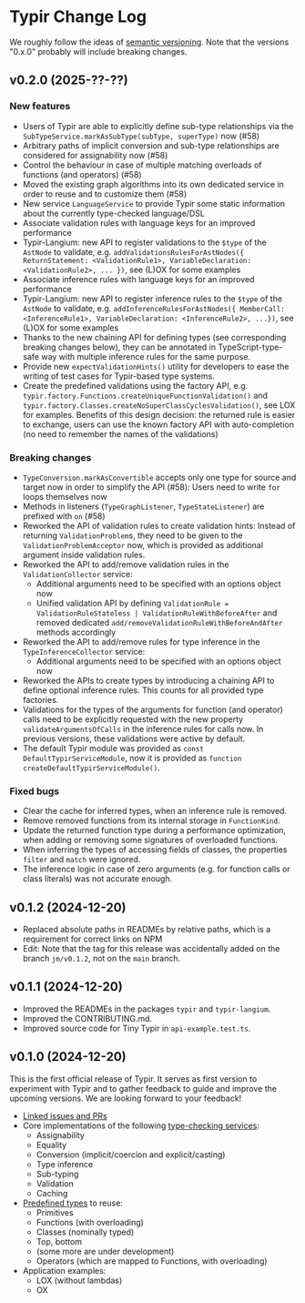 # Typir Change Log

We roughly follow the ideas of [semantic versioning](https://semver.org/).
Note that the versions "0.x.0" probably will include breaking changes.


## v0.2.0 (2025-??-??)

### New features

- Users of Typir are able to explicitly define sub-type relationships via the `SubTypeService.markAsSubType(subType, superType)` now (#58)
- Arbitrary paths of implicit conversion and sub-type relationships are considered for assignability now (#58)
- Control the behaviour in case of multiple matching overloads of functions (and operators) (#58)
- Moved the existing graph algorithms into its own dedicated service in order to reuse and to customize them (#58)
- New service `LanguageService` to provide Typir some static information about the currently type-checked language/DSL
- Associate validation rules with language keys for an improved performance
- Typir-Langium: new API to register validations to the `$type` of the `AstNode` to validate,
  e.g. `addValidationsRulesForAstNodes({ ReturnStatement: <ValidationRule1>, VariableDeclaration: <ValidationRule2>, ... })`, see (L)OX for some examples
- Associate inference rules with language keys for an improved performance
- Typir-Langium: new API to register inference rules to the `$type` of the `AstNode` to validate,
  e.g. `addInferenceRulesForAstNodes({ MemberCall: <InferenceRule1>, VariableDeclaration: <InferenceRule2>, ...})`, see (L)OX for some examples
- Thanks to the new chaining API for defining types (see corresponding breaking changes below), they can be annotated in TypeScript-type-safe way with multiple inference rules for the same purpose.
- Provide new `expectValidationHints()` utility for developers to ease the writing of test cases for Typir-based type systems.
- Create the predefined validations using the factory API, e.g. `typir.factory.Functions.createUniqueFunctionValidation()` and `typir.factory.Classes.createNoSuperClassCyclesValidation()`, see LOX for examples. Benefits of this design decision: the returned rule is easier to exchange, users can use the known factory API with auto-completion (no need to remember the names of the validations)

### Breaking changes

- `TypeConversion.markAsConvertible` accepts only one type for source and target now in order to simplify the API (#58): Users need to write `for` loops themselves now
- Methods in listeners (`TypeGraphListener`, `TypeStateListener`) are prefixed with `on` (#58)
- Reworked the API of validation rules to create validation hints: Instead of returning `ValidationProblem`s, they need to be given to the `ValidationProblemAcceptor` now, which is provided as additional argument inside validation rules.
- Reworked the API to add/remove validation rules in the `ValidationCollector` service:
  - Additional arguments need to be specified with an options object now
  - Unified validation API by defining `ValidationRule = ValidationRuleStateless | ValidationRuleWithBeforeAfter` and removed dedicated `add/removeValidationRuleWithBeforeAndAfter` methods accordingly
- Reworked the API to add/remove rules for type inference in the `TypeInferenceCollector` service:
  - Additional arguments need to be specified with an options object now
- Reworked the APIs to create types by introducing a chaining API to define optional inference rules. This counts for all provided type factories.
- Validations for the types of the arguments for function (and operator) calls need to be explicitly requested with the new property `validateArgumentsOfCalls` in the inference rules for calls now. In previous versions, these validations were active by default.
- The default Typir module was provided as `const DefaultTypirServiceModule`, now it is provided as `function createDefaultTypirServiceModule()`.

### Fixed bugs

- Clear the cache for inferred types, when an inference rule is removed.
- Remove removed functions from its internal storage in `FunctionKind`.
- Update the returned function type during a performance optimization, when adding or removing some signatures of overloaded functions.
- When inferring the types of accessing fields of classes, the properties `filter` and `match` were ignored.
- The inference logic in case of zero arguments (e.g. for function calls or class literals) was not accurate enough.


## v0.1.2 (2024-12-20)

- Replaced absolute paths in READMEs by relative paths, which is a requirement for correct links on NPM
- Edit: Note that the tag for this release was accidentally added on the branch `jm/v0.1.2`, not on the `main` branch.


## v0.1.1 (2024-12-20)

- Improved the READMEs in the packages `typir` and `typir-langium`.
- Improved the CONTRIBUTING.md.
- Improved source code for Tiny Typir in `api-example.test.ts`.


## v0.1.0 (2024-12-20)

This is the first official release of Typir.
It serves as first version to experiment with Typir and to gather feedback to guide and improve the upcoming versions. We are looking forward to your feedback!

- [Linked issues and PRs](https://github.com/TypeFox/typir/milestone/2)
- Core implementations of the following [type-checking services](./packages/typir/src/services/):
  - Assignability
  - Equality
  - Conversion (implicit/coercion and explicit/casting)
  - Type inference
  - Sub-typing
  - Validation
  - Caching
- [Predefined types](./packages/typir/src/kinds/) to reuse:
  - Primitives
  - Functions (with overloading)
  - Classes (nominally typed)
  - Top, bottom
  - (some more are under development)
  - Operators (which are mapped to Functions, with overloading)
- Application examples:
  - LOX (without lambdas)
  - OX
